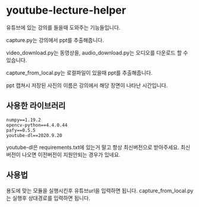# youtube-lecture-helper

유튜브에 있는 강의를 들을때 도와주는 기능들입니다.

capture.py는 강의에서 ppt를 추출해줍니다.

video_download.py는 동영상을, audio_download.py는 오디오를 다운로드 할 수 있습니다.

capture_from_local.py는 로컬파일이 있을때 ppt를 추출해줍니다.

ppt 캡쳐시 저장된 사진의 이름은 강의에서 해당 장면이 나타난 시간입니다.


## 사용한 라이브러리

```
numpy==1.19.2
opencv-python==4.4.0.44
pafy==0.5.5
youtube-dl==2020.9.20
```
youtube-dl은 requirements.txt에 있는거 말고 항상 최신버전으로 받아주세요.
최신버전이 나오면 이전버전이 지원안되는 경우가 있네요.


## 사용법

용도에 맞는 모듈을 실행시킨후 유튜브url을 입력하면 됩니다.
capture_from_local.py는 실행후 상대경로를 입력하면 됩니다.


